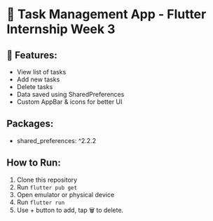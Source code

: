 # 📱 Task Management App - Flutter Internship Week 3

## 📌 Features:
- View list of tasks
- Add new tasks
- Delete tasks
- Data saved using SharedPreferences
- Custom AppBar & icons for better UI

## Packages:
- shared_preferences: ^2.2.2

## How to Run:
1. Clone this repository
2. Run `flutter pub get`
3. Open emulator or physical device
4. Run `flutter run`
5. Use + button to add, tap 🗑️ to delete.


